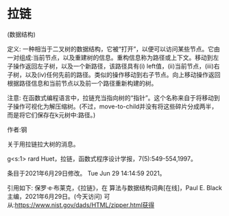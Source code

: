 # 拉链


(数据结构)



定义:
一种相当于二叉树的数据结构，它被“打开”，以便可以访问某些节点。它由一对组成:当前节点，以及重建树的信息。重构信息称为路径或上下文。移动到左子操作返回左子树，以及一个新路径，该路径具有(i) left值，(ii)当前节点，(iii)右子树，以及(iv)任何先前的路径。类似的操作移动到右子节点。向上移动操作返回根据路径信息和当前节点以及前一个路径重新构建的树。



注意:
在函数式编程语言中，拉链充当指向树的“指针”。这个名称来自于将移动到子操作可视化为解压缩树。(不过，move-to-child并没有将这些碎片分成两半，而是将它们保存在k元树中:路径。)


作者:钢


关于用拉链拉大树的消息。



g<s:1> rard Huet，拉链，函数式程序设计学报，7(5):549-554,1997。








条目于2021年6月29日修改。
Tue Jun 29 14:14:59 2021。



引用如下:
保罗·e·布莱克，《拉链》，在
算法与数据结构词典[在线]，Paul E. Black主编，2021年6月29日。(今天访问)
可从:https://www.nist.gov/dads/HTML/zipper.html获得